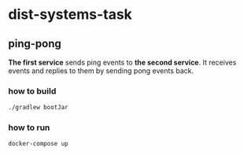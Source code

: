 # dist-systems-task

## ping-pong
**The first service** sends ping events to **the second service**. It receives events and replies to them by sending pong events back. 

### how to build
```sh
./gradlew bootJar
```

### how to run
```sh
docker-compose up
```